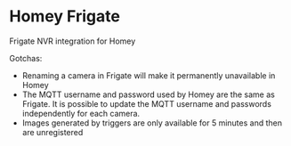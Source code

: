 # Homey Frigate

Frigate NVR integration for Homey

Gotchas:
- Renaming a camera in Frigate will make it permanently unavailable in Homey
- The MQTT username and password used by Homey are the same as Frigate. It is possible to update the MQTT username and passwords independently for each camera.
- Images generated by triggers are only available for 5 minutes and then are unregistered